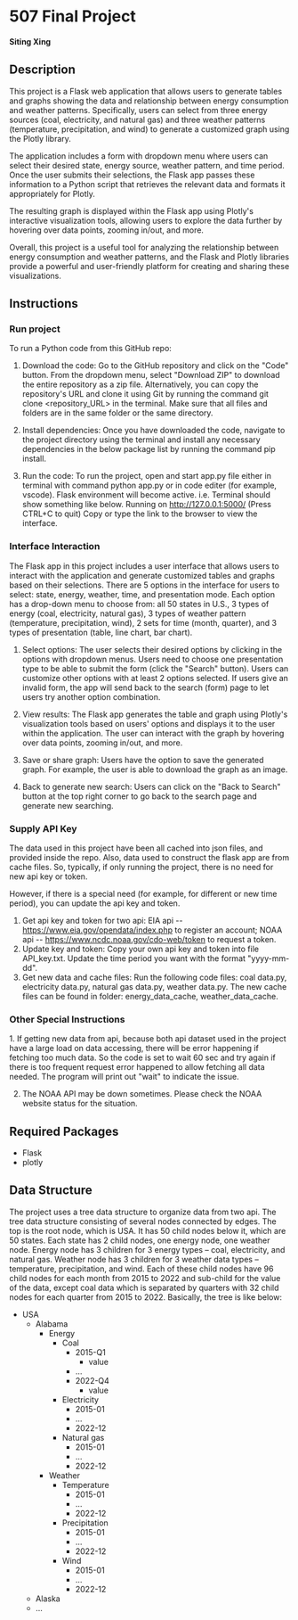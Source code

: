 <h1>507 Final Project</h1>
<h4>Siting Xing</h4>

<h2>Description</h2>
This project is a Flask web application that allows users to generate tables and graphs showing the data and relationship between energy consumption and weather patterns. Specifically, users can select from three energy sources (coal, electricity, and natural gas) and three weather patterns (temperature, precipitation, and wind) to generate a customized graph using the Plotly library.

The application includes a form with dropdown menu where users can select their desired state, energy source, weather pattern, and time period. Once the user submits their selections, the Flask app passes these information to a Python script that retrieves the relevant data and formats it appropriately for Plotly.

The resulting graph is displayed within the Flask app using Plotly's interactive visualization tools, allowing users to explore the data further by hovering over data points, zooming in/out, and more.

Overall, this project is a useful tool for analyzing the relationship between energy consumption and weather patterns, and the Flask and Plotly libraries provide a powerful and user-friendly platform for creating and sharing these visualizations.

<h2>Instructions</h2>
<h3>Run project</h3>
To run a Python code from this GitHub repo:

1. Download the code: Go to the GitHub repository and click on the "Code" button. From the dropdown menu, select "Download ZIP" to download the entire repository as a zip file. Alternatively, you can copy the repository's URL and clone it using Git by running the command git clone <repository_URL> in the terminal. Make sure that all files and folders are in the same folder or the same directory.

2. Install dependencies: Once you have downloaded the code, navigate to the project directory using the terminal and install any necessary dependencies in the below package list by running the command pip install.

3. Run the code: To run the project, open and start app.py file either in terminal with command python app.py or in code editer (for example, vscode). Flask environment will become active. i.e. Terminal should show something like below.
Running on http://127.0.0.1:5000/
(Press CTRL+C to quit)
Copy or type the link to the browser to view the interface.

<h3>Interface Interaction</h3>
The Flask app in this project includes a user interface that allows users to interact with the application and generate customized tables and graphs based on their selections. There are 5 options in the interface for users to select: state, energy, weather, time, and presentation mode. Each option has a drop-down menu to choose from: all 50 states in U.S., 3 types of energy (coal, electricity, natural gas), 3 types of weather pattern (temperature, precipitation, wind), 2 sets for time (month, quarter), and 3 types of presentation (table, line chart, bar chart).

1. Select options: The user selects their desired options by clicking in the options with dropdown menus. Users need to choose one presentation type to be able to submit the form (click the "Search" button). Users can customize other options with at least 2 options selected. If users give an invalid form, the app will send back to the search (form) page to let users try another option combination.

2. View results: The Flask app generates the table and graph using Plotly's visualization tools based on users' options and displays it to the user within the application. The user can interact with the graph by hovering over data points, zooming in/out, and more.

3. Save or share graph: Users have the option to save the generated graph. For example, the user is able to download the graph as an image.

4. Back to generate new search: Users can click on the "Back to Search" button at the top right corner to go back to the search page and generate new searching.

<h3>Supply API Key</h3>
The data used in this project have been all cached into json files, and provided inside the repo. Also, data used to construct the flask app are from cache files. So, typically, if only running the project, there is no need for new api key or token. 

However, if there is a special need (for example, for different or new time period), you can update the api key and token.
1. Get api key and token for two api: EIA api -- https://www.eia.gov/opendata/index.php to register an account; NOAA api -- https://www.ncdc.noaa.gov/cdo-web/token to request a token.
2. Update key and token: Copy your own api key and token into file API_key.txt. Update the time period you want with the format "yyyy-mm-dd".
3. Get new data and cache files: Run the following code files: coal data.py, electricity data.py, natural gas data.py, weather data.py. The new cache files can be found in folder: energy_data_cache, weather_data_cache.

<h3>Other Special Instructions</h3>
  1. If getting new data from api, because both api dataset used in the project have a large load on data accessing, there will be error happening if fetching too much data. So the code is set to wait 60 sec and try again if there is too frequent request error happened to allow fetching all data needed. The program will print out "wait" to indicate the issue.

2. The NOAA API may be down sometimes. Please check the NOAA website status for the situation.

<h2>Required Packages</h2>
<ul>
  <li>Flask</li>
  <li>plotly</li>
</ul>

<h2>Data Structure</h2>
The project uses a tree data structure to organize data from two api.
The tree data structure consisting of several nodes connected by edges. The top is the root node, which is USA. It has 50 child nodes below it, which are 50 states. Each state has 2 child nodes, one energy node, one weather node. Energy node has 3 children for 3 energy types – coal, electricity, and natural gas. Weather node has 3 children for 3 weather data types – temperature, precipitation, and wind. Each of these child nodes have 96 child nodes for each month from 2015 to 2022 and sub-child for the value of the data, except coal data which is separated by quarters with 32 child nodes for each quarter from 2015 to 2022. Basically, the tree is like below:
<ul>
  <li>
    USA
    <ul>
      <li>
        Alabama
        <ul>
          <li>
            Energy
            <ul>
              <li>
                Coal
                <ul>
                  <li>
                    2015-Q1
                    <ul>
                      <li>value</li>
                    </ul>
                  </li>
                  <li>…</li>
                  <li>
                    2022-Q4
                    <ul>
                      <li>value</li>
                    </ul>
                  </li>
                </ul>
              </li>
              <li>
                Electricity
                <ul>
                  <li>2015-01</li>
                  <li>…</li>
                  <li>2022-12</li>
                </ul>
              </li>
              <li>
                Natural gas
                <ul>
                  <li>2015-01</li>
                  <li>…</li>
                  <li>2022-12</li>
                </ul>
              </li>
            </ul>
          </li>
          <li>
            Weather
            <ul>
              <li>
                Temperature
                <ul>
                  <li>2015-01</li>
                  <li>…</li>
                  <li>2022-12</li>
                </ul>
              </li>
              <li>
                Precipitation
                <ul>
                  <li>2015-01</li>
                  <li>…</li>
                  <li>2022-12</li>
                </ul>
              </li>
              <li>
                Wind
                <ul>
                  <li>2015-01</li>
                  <li>…</li>
                  <li>2022-12</li>
                </ul>
              </li>
            </ul>
          </li>
        </ul>
      </li>
      <li>
        Alaska
      </li>
      <li>
        …
      </li>
    </ul>
  </li>
</ul>
